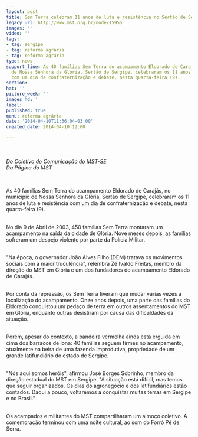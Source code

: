 ```yaml
---
layout: post
title: Sem Terra celebram 11 anos de luta e resistência no Sertão de Sergipe
legacy_url: http://www.mst.org.br/node/15955
images: ''
video: ''
tags:
- tag: sergipe
- tag: reforma agrária
- tag: reforma agrária
type: news
support_line: As 40 famílias Sem Terra do acampamento Eldorado de Carajás, no município
  de Nossa Senhora da Glória, Sertão de Sergipe, celebraram os 11 anos de luta e resistência
  com um dia de confraternização e debate, nesta quarta-feira (9).
section: 
hat: ''
picture_week: ''
images_hd: ''
label: 
published: true
menu: reforma agrária
date: '2014-04-10T11:36:04-03:00'
created_date: 2014-04-10 12:00

---
```

<p class="MsoNormal"><em><img style="margin: 10px;" src="http://www.mst.org.br/sites/default/files/SE.png" alt=""><br></em></p><p class="MsoNormal"><em>Do Coletivo de Comunicação do MST-SE<br>Da Página do MST</em></p><p class="MsoNormal">&nbsp;</p><p class="MsoNormal"><span>As 40 famílias Sem Terra do acampamento Eldorado de Carajás, no município de Nossa Senhora da Glória, Sertão de Sergipe, celebraram os 11 anos de luta e resistência com um dia de confraternização e debate, nesta quarta-feira (9).</span></p><p class="MsoNormal"><span><br>No dia 9 de Abril de 2003, 450 famílias Sem Terra montaram um acampamento na saída da cidade de Glória. Nove meses depois, as famílias sofreram um despejo violento por parte da Polícia Militar. </span></p><p class="MsoNormal"><span><br>"Na época, o governador João Alves Filho (DEM) tratava os movimentos sociais com a maior truculência", relembra Zé Ivaldo Freitas, membro da direção do MST em Glória e um dos fundadores do acampamento Eldorado de Carajás.</span></p><p class="MsoNormal"><span><br>Por conta da repressão, os Sem Terra tiveram que mudar várias vezes a localização do acampamento. Onze anos depois, uma parte das famílias do Eldorado conquistou um pedaço de terra em outros assentamentos do MST em Glória, enquanto outras desistiram por causa das dificuldades da situação.</span></p><p class="MsoNormal"><span><br> Porém, apesar do contexto, a bandeira vermelha ainda está erguida em cima dos barracos de lona: 40 famílias seguem firmes no acampamento, atualmente na beira de uma fazenda improdutiva, propriedade de um grande latifundiário do estado de Sergipe.&nbsp; </span></p><p class="MsoNormal"><span><br>"Nós aqui somos heróis", afirmou José Borges Sobrinho, membro da direção estadual do MST em Sergipe. "A situação está difícil, mas temos que seguir organizados. Os dias do agronegócio e dos latifundiários estão contados. Daqui a pouco, voltaremos a conquistar muitas terras em Sergipe e no Brasil."</span></p><p class="MsoNormal"><span><br>Os acampados e militantes do MST compartilharam um almoço coletivo. A comemoração terminou com uma noite cultural, ao som do Forró Pé de Serra.</span></p><p class="MsoNormal">&nbsp;</p><p class="MsoNormal"><span>&nbsp;</span></p>
